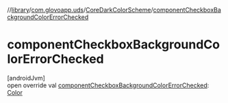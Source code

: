 //[library](../../../index.md)/[com.glovoapp.uds](../index.md)/[CoreDarkColorScheme](index.md)/[componentCheckboxBackgroundColorErrorChecked](component-checkbox-background-color-error-checked.md)

# componentCheckboxBackgroundColorErrorChecked

[androidJvm]\
open override val [componentCheckboxBackgroundColorErrorChecked](component-checkbox-background-color-error-checked.md): [Color](https://developer.android.com/reference/kotlin/androidx/compose/ui/graphics/Color.html)

